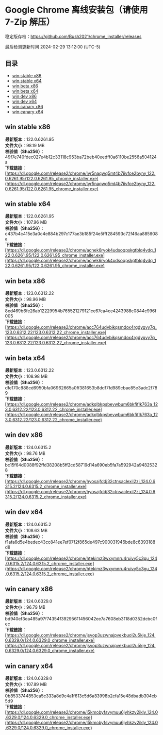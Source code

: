 # Google Chrome 离线安装包（请使用 7-Zip 解压）
稳定版存档：<https://github.com/Bush2021/chrome_installer/releases>

最后检测更新时间
2024-02-29 13:12:00 (UTC-5)


## 目录
* [win stable x86](https://github.com/Bush2021/chrome_installer?tab=readme-ov-file#win-stable-x86)
* [win stable x64](https://github.com/Bush2021/chrome_installer?tab=readme-ov-file#win-stable-x64)
* [win beta x86](https://github.com/Bush2021/chrome_installer?tab=readme-ov-file#win-beta-x86)
* [win beta x64](https://github.com/Bush2021/chrome_installer?tab=readme-ov-file#win-beta-x64)
* [win dev x86](https://github.com/Bush2021/chrome_installer?tab=readme-ov-file#win-dev-x86)
* [win dev x64](https://github.com/Bush2021/chrome_installer?tab=readme-ov-file#win-dev-x64)
* [win canary x86](https://github.com/Bush2021/chrome_installer?tab=readme-ov-file#win-canary-x86)
* [win canary x64](https://github.com/Bush2021/chrome_installer?tab=readme-ov-file#win-canary-x64)

## win stable x86
**最新版本**：122.0.6261.95  
**文件大小**：98.19 MB  
**校验值（Sha256）**：49f7e740fdec027e4b12c33118c953ba72beb40eedff0a6110be2556a504124a  
**下载链接**：[https://dl.google.com/release2/chrome/lyr5naqwq5mt4b7iivfce2byny_122.0.6261.95/122.0.6261.95_chrome_installer.exe](https://dl.google.com/release2/chrome/lyr5naqwq5mt4b7iivfce2byny_122.0.6261.95/122.0.6261.95_chrome_installer.exe)  

## win stable x64
**最新版本**：122.0.6261.95  
**文件大小**：107.96 MB  
**校验值（Sha256）**：c437b4c415e3a0c4e884b297c177ae3b185f24e5fff284593c72f46aa885608a  
**下载链接**：[https://dl.google.com/release2/chrome/acnek6rvok4udsoqpskgtblq4vdq_122.0.6261.95/122.0.6261.95_chrome_installer.exe](https://dl.google.com/release2/chrome/acnek6rvok4udsoqpskgtblq4vdq_122.0.6261.95/122.0.6261.95_chrome_installer.exe)  

## win beta x86
**最新版本**：123.0.6312.22  
**文件大小**：98.96 MB  
**校验值（Sha256）**：8ed469b6fe26ab12229954b765521279121ce67ca4ce4243988c0844c996f005  
**下载链接**：[https://dl.google.com/release2/chrome/acc764udvbikqsmdox4rgdygvy7q_123.0.6312.22/123.0.6312.22_chrome_installer.exe](https://dl.google.com/release2/chrome/acc764udvbikqsmdox4rgdygvy7q_123.0.6312.22/123.0.6312.22_chrome_installer.exe)  

## win beta x64
**最新版本**：123.0.6312.22  
**文件大小**：108.98 MB  
**校验值（Sha256）**：dfe170c888cd6950bfa06962665a0ff381653b8ddf7fd989cbae85e3adc2f789  
**下载链接**：[https://dl.google.com/release2/chrome/adkqlbkpsbevwbum6bkfiflk763a_123.0.6312.22/123.0.6312.22_chrome_installer.exe](https://dl.google.com/release2/chrome/adkqlbkpsbevwbum6bkfiflk763a_123.0.6312.22/123.0.6312.22_chrome_installer.exe)  

## win dev x86
**最新版本**：124.0.6315.2  
**文件大小**：98.76 MB  
**校验值（Sha256）**：bc15f64d0088f92ffd38208b5ff2cd58719d14a690eb5fa7a592942a94825328  
**下载链接**：[https://dl.google.com/release2/chrome/hyosajfddj32ctnsaclexil2zi_124.0.6315.2/124.0.6315.2_chrome_installer.exe](https://dl.google.com/release2/chrome/hyosajfddj32ctnsaclexil2zi_124.0.6315.2/124.0.6315.2_chrome_installer.exe)  

## win dev x64
**最新版本**：124.0.6315.2  
**文件大小**：108.63 MB  
**校验值（Sha256）**：f1afa6d5e4bedec43cc841ee7ef07f2f865de497c900031946bde8c6393188d8  
**下载链接**：[https://dl.google.com/release2/chrome/htekimz3wxymnru4ruivy5c3gu_124.0.6315.2/124.0.6315.2_chrome_installer.exe](https://dl.google.com/release2/chrome/htekimz3wxymnru4ruivy5c3gu_124.0.6315.2/124.0.6315.2_chrome_installer.exe)  

## win canary x86
**最新版本**：124.0.6329.0  
**文件大小**：96.79 MB  
**校验值（Sha256）**：bd940ef3ea485a97f74354f39295611456042ee7a7608eb3118d0352debc0fec  
**下载链接**：[https://dl.google.com/release2/chrome/jsvop3uzwnajpvekbuol2u5kje_124.0.6329.0/124.0.6329.0_chrome_installer.exe](https://dl.google.com/release2/chrome/jsvop3uzwnajpvekbuol2u5kje_124.0.6329.0/124.0.6329.0_chrome_installer.exe)  

## win canary x64
**最新版本**：124.0.6329.0  
**文件大小**：107.89 MB  
**校验值（Sha256）**：0b8533744853ca5c333a8d9c4a1f613c5d6a83998b2cfa15e48dbadb304cb5d9  
**下载链接**：[https://dl.google.com/release2/chrome/l5kmobyfsvymuu6jyhkzv2ikly_124.0.6329.0/124.0.6329.0_chrome_installer.exe](https://dl.google.com/release2/chrome/l5kmobyfsvymuu6jyhkzv2ikly_124.0.6329.0/124.0.6329.0_chrome_installer.exe)  

